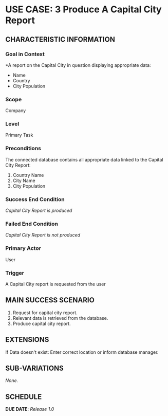 # USE CASE: 3 Produce A Capital City Report

## CHARACTERISTIC INFORMATION

### Goal in Context

*A report on the Capital City in question displaying appropriate data:

* Name
* Country
* City Population

### Scope

Company

### Level

Primary Task

### Preconditions

The connected database contains all appropriate data linked to the Capital City Report:

1. Country Name
2. City Name
3. City Population

### Success End Condition

*Capital City Report is produced*

### Failed End Condition

*Capital City Report is not produced*

### Primary Actor

User

### Trigger

A Capital City report is requested from the user

## MAIN SUCCESS SCENARIO

1. Request for capital city report.
2. Relevant data is retrieved from the database.
3. Produce capital city report.

## EXTENSIONS

If Data doesn't exist:
  Enter correct location or inform database manager.

## SUB-VARIATIONS

*None.*

## SCHEDULE

**DUE DATE**: *Release 1.0*
